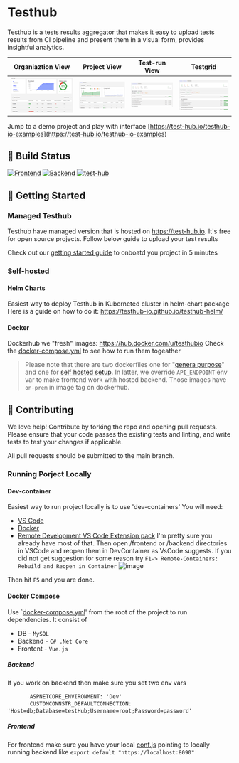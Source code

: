 # Testhub

Testhub is a tests results aggregator that makes it easy to upload tests results from CI pipeline and present them in a visual form, provides insightful analytics.

|Organiaztion View | Project View | Test-run View | Testgrid |
|-|-|-|-|
|![Organiaztion](docs/images/screenshot1.png) | ![Project](docs/images/screenshot2.png) |![Test-run](docs/images/screenshot3.png)| ![Testgrid](docs/images/screenshot4.png)

Jump to a demo project and play with interface [https://test-hub.io/testhub-io-examples](https://test-hub.io/testhub-io-examples) 



## 👷 Build Status

[![Frontend](https://github.com/testhub-io/testhub/actions/workflows/frontend.yml/badge.svg)](https://github.com/testhub-io/testhub/actions/workflows/frontend.yml)
[![Backend](https://github.com/testhub-io/testhub/actions/workflows/backend.yml/badge.svg)](https://github.com/testhub-io/testhub/actions/workflows/backend.yml)
[![test-hub](https://api.test-hub.io/api/test-hub/projects/testhub-api/badge.svg?branch=master)](https://test-hub.io/test-hub/projects/testhub-api/runs)&nbsp;


## 🚀 Getting Started

### Managed Testhub 
Testhub have managed version that is hosted on https://test-hub.io. It's free for open source projects. Follow below guide to upload your test results

Check out our [getting started guide](https://testhub-io.github.io/testhub/docs/) to onboatd you project in 5 minutes 

### Self-hosted

#### Helm Charts 
Easiest way to deploy Testhub in Kuberneted cluster in helm-chart package
Here is a guide on how to do it: https://testhub-io.github.io/testhub-helm/

#### Docker 
Dockerhub we "fresh" images: https://hub.docker.com/u/testhubio
Check the [docker-compose.yml](/docker-compose.yaml) to see how to run them togeather 
> Please note that there are two dockerfiles one for "[genera purpose](/frontend/Dockerfile)" and one for [self hosted setup](/frontend/Dockerfile-on-prem.dockerfile). In latter, we override `API_ENDPOINT` env var to make frontend work with hosted backend. Those images have `on-prem` in image tag on dockerhub.

## 👏 Contributing
We love help! Contribute by forking the repo and opening pull requests. Please ensure that your code passes the existing tests and linting, and write tests to test your changes if applicable.

All pull requests should be submitted to the main branch.

### Running Porject Locally
#### Dev-container 
Easiest way to run project locally is to use 'dev-containers'
You will need:
-  [VS Code](https://code.visualstudio.com/)
-  [Docker](https://www.docker.com/products/docker-desktop)
-  [Remote Development VS Code Extension pack](https://marketplace.visualstudio.com/items?itemName=ms-vscode-remote.vscode-remote-extensionpack)
I'm pretty sure you already have most of that. 
Then open /frontend or /backend directories in VSCode and reopen them in DevContainer as VsCode suggests. If you did not get suggestion for some reason try `F1-> Remote-Containers: Rebuild and Reopen in Container`
![image](https://user-images.githubusercontent.com/154290/149673225-dbae4680-06b7-4219-ae9e-5f2e6b4ae342.png)

Then hit `F5` and you are done.

#### Docker Compose 

Use `[docker-compose.yml](/docker-compose.yml)' from the root of the project to run dependencies. It consist of 
- DB - `MySQL`
- Backend - `C# .Net Core`
- Frontent - `Vue.js` 

##### Backend
If you work on backend then make sure you set two env vars
```
       ASPNETCORE_ENVIRONMENT: 'Dev'
       CUSTOMCONNSTR_DEFAULTCONNECTION: 'Host=db;Database=testHub;Username=root;Password=password'
```

##### Frontend
For frontend make sure you have your local [conf.js](/frontend/conf.js) pointing to locally running backend like `export default "https://localhost:8090"`
